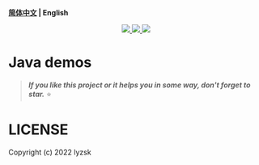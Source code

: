 **[简体中文](./README.CN.md) | English**

<p align="center">
    <a href="https://github.com/lyzsk/fullstack-demos/blob/master/LICENSE">
        <img src="https://img.shields.io/github/license/lyzsk/fullstack-demos.svg?style=plastic&logo=github" />
    </a>
    <a href="https://github.com/lyzsk/fullstack-demos/members">
        <img src="https://img.shields.io/github/forks/lyzsk/fullstack-demos.svg?style=plastic&logo=github" />
    </a>
    <a href="https://github.com/lyzsk/fullstack-demos/stargazers">
        <img src="https://img.shields.io/github/stars/lyzsk/fullstack-demos.svg?style=plastic&logo=github" />
    </a>
</p>

# Java demos

> **_If you like this project or it helps you in some way, don't forget to star._** :star:

# LICENSE

Copyright (c) 2022 lyzsk

